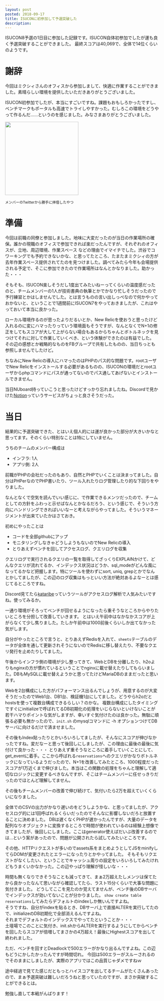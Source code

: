 ```yaml
---
layout: post
posted: 2018-09-17
title: ISUCONに初参加して予選突破した
description: 
---
```


ISUCON8予選の1日目に参加した記録です。ISUCON自体初参加でしたが運も良く予選突破することができました。
最終スコアは40,069で、全体で14位くらいのようです。

# 謝辞

今回はミクシィさんのオフィスから参加しまして、快適に作業することができました。素晴らしい環境を提供したいただきありがとうございました。

ISUCON初参加でしたが、本当にすごいですね。課題もおもしろかったですし、ベンチマークもポータルも高速でトライしやすかった。むしろこの環境をどうやって作るんだ……というのを感じました。みなさまありがとうございました。

<p><img style="width: 240px;" src="https://user-images.githubusercontent.com/1549858/45627144-3203ba80-bacc-11e8-8a6b-fc60e55d9a2a.jpg"></p>
<small>メンバーのTwitterから勝手に拝借したやつ</small>


# 準備

今回は前職の同僚と参加しました。地味に大変だったのが当日の作業場所の確保。誰かの現職のオフィスで参加できれば楽だったんですが、それぞれのオフィスが、立地、周辺環境、作業スペース などの理由でイマイチでした。渋谷でコワーキングでも予約できないかな、と思ってたところ、たまたまミクシィの方が去年作業スペース提供されてたのを見つけました。調べてみたら今年も会場提供される予定で、そこに参加できたので作業場所はなんとかなりました。助かった・・・

そもそも、ISUCON楽しそうだし1度出てみたいねーってくらいの温度感だったのと、チームメンバーの1人が技術書典の執筆とかでかなり忙しそうだったので予行練習とかはしませんでした。とは言うものの言い出しっぺなので何かやっておかないと、ということで1週間前にISUCON7をやっておきましたが、これはやっておいて本当に良かった。

ローカル環境作るのが思ったよりだるいとか、New Relicを使おうと思ったけど入れるのに変にハマったりっていう環境面もそうですが、なんとなくでN+1の修正をしてもスコアが大して上がらない場合もあるからちゃんとボトルネックを見つけてそれに対して作業していくべき、という体験ができたのは有益でした。
その辺の感想とか戦略的なものをFBグループで共有したものの、当日ちっとも参照しませんでしたけど。

ちなみにNew Relicの導入にハマったのはPHPのパス的な問題です。rootユーザでNew Relicをインストールする必要があるものの、ISUCONの環境だとrootユーザからphpコマンドにパスが通ってないのでパス通してあげないとインストールできません。

当日NUboard持っていこうと思ったけどすっかり忘れましたね。Discordで見かけた[Notion](https://www.notion.so/)っていうサービスがちょっと良さそうだった。


# 当日

結果的に予選突破できた、とはいえ個人的には運が良かった部分が大きいかなと思ってます。そのくらい特別なことは特にしていません。

うちのチームのメンバー構成は
- インフラ: 1人
- アプリ側: 2人

前職がPHPの会社だったのもあり、自然とPHPでいくことは決まってました。自分はPHPerなのでPHP書いたり、ツール入れたりログ管理したり的な下回りをやりました。

なんとなくで空気を読んでいい感じに、で作業できるメンツだったので、チームとしての方針をふわっと示せばなんとかなるだろう、という感じで、そういう方向にハンドリングできればいいなーと考えながらやってました。そういうマネージメントが出来ていたかはさておき。

初めにやったことは

- コードを全部githubにアップ
- モニタリングしなきゃどうしようもないのでNew Relicの導入
- とりあえずベンチを回してアクセスログ、クエリログを収集

クエリログで実行されるクエリの一覧を取得してざっくりEXPLAINかけて、どんなクエリが流れてるか、インデックス状況はどうか、sql_modeがどんな風になってるかなど把握します。特にツールを使わずにsort, uniq, grepとかでなんとかしてましたが、この辺のログ収集はもっといい方法が絶対あるよなーとは感じてるところですね。

Discord見てたら[kataribe](https://github.com/matsuu/kataribe)っていうツールがアクセスログ解析で人気みたいですね。使ってみるか。

一通り環境がそろってベンチが回せるようになったら重そうなところからやりたいところを分担して改善していきます。
とはいえ午前中はなかなかスコアが上がらなくて少し焦りました。たしか午前中は1000前後くらいしか出てなかった気がします。

自分がやったところで言うと、とりあえずRedisを入れて、`sheets`テーブルのデータが全体を通して更新されそうにないのでRedisに移し替えたり、不要なクエリ発行を止めたりしてました。

午後からインフラ側の環境が少し整ってきて、WebとDBを分離したり、h2oよりもnginxの方が慣れているということでnginxに載せ替えたりしてもらいました。DBもMySQLに載せ替えようかと思ってたけどMariaDBのままだったと思います。

Webを2台構成にした方がパフォーマンス出るんでしょうが、用意するのが大変そうだったのでWeb1台、DB1台、検証機1台にしてました。どうやらh2oだとhostsを使って複数台構成できるらしい？のかな。
複数台構成にしたタイミングですぐにinitializeで呼ばれてるDB初期化の処理をいじらないといけないことが若干ハマりポイントな気がしますが、幸いすぐ気付けたのは良かった。無駄に頑張る必要も無かったので、`init.sh` のmysqlコマンドに -h オプションつけてDBサーバに向けるだけで済ませました。

その後もIndex貼ったりとかいろいろしてましたが、そんなにスコアが伸びなかったですね。変だなーと思って後回しにしましたが、この理由に最後の最後に気付けて良かった・・・
とりあえず重そうなところに着手していくことにして、get_eventに着手。ここから呼ばれる`reservations`へのクエリがかなりボトルネックになっているようだったので、N+1を改善してみたところ、1000程度だったスコアが1万近くまで伸びました。本当はこの関数の処理をちゃんと理解して適切なロジックに変更するべきなんですが、そこはチームメンバーに任せっきりだったのでほとんど理解してません。

その後もチームメンバーの改善で伸び続けて、気付いたら2万を超えていくくらいになりました。

全体でのCSVの出力がかなり遅いのをどうしようかな、と思ってましたが、アクセスログ的には1回呼ばれるくらいだったのでそんなに影響しないだろと放置することに決めました。
DBは遅くなくPHPが遅かったんですが、大量のデータを配列なりオブジェクトに変換するところで時間が使われているのは経験上想像できてましたが、後回しにしました。ここはgenerator使えばだいぶ改善するのでは…という案があったので、問題が公開されたら試してみたいところです。

その他、HTTPリクエストが多いのでassets系をまとめようとしてJSをminifyしてらDOMが変更されたとエラーになったりとかやってました。
そもそもリクエストがなくしたい、ということでキャッシュ周りの設定をいろいろしてみたけれどもうまくいかなかった。この辺やっぱり理解が怪しいな・・・

時間も無くなりできそうなことも減ってきて、まぁ2万超えたしメンツは保てたから良かったなんて思いながら確認してたら、ラスト15分くらいで大事な問題に気付きました。
どうしてここを見たのか覚えてませんが、ベンチ後のDBサーバでインデックスが効いてないことが分かりました。
`show create table reservations`してみたらデフォルトのindexしか無いんですよね。<br>
そうですね、自分がindexを貼るとき、DBサーバ上で直接ALTERを実行してたので、initializeのDB初期化で全部消えるんですよね。<br>
それまでデフォルトのインデックスでやってたということか・・・<br>
土壇場でこのことに気付き、init.shからALTERを実行するようにしてからベンチを回したらスコアが倍増してまさかの4万超え！最後にHighestスコアを出して終われました。

ただ、ベンチを回すとDeadlockで500エラーがかなり出るんですよね。この辺もどうにかしたかったんですが時間切れ。
今回は500エラーがスルーされるのでそのままにしましたが、実際のアプリではこの品質じゃダメですねｗ

途中経過で見てた感じだともっとハイスコアを出してるチームがたくさんあったので、まぁ予選突破は難しいだろうねと思っていたのですが、まさか突破することができるとは。


勉強し直して本戦がんばります！
